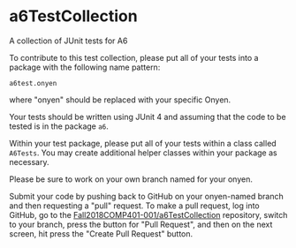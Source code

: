 # a6TestCollection
A collection of JUnit tests for A6

To contribute to this test collection, please put all of your tests into a package with the following name pattern:
```
a6test.onyen
```

where "onyen" should be replaced with your specific Onyen. 

Your tests should be written using JUnit 4 and assuming that the code to be tested is in the package ```a6```.

Within your test package, please put all of your tests within a class called ```A6Tests```. You may create additional helper classes within your package as necessary.

Please be sure to work on your own branch named for your onyen.

Submit your code by pushing back to GitHub on your onyen-named branch and then requesting a "pull" request. To make a pull request, log into GitHub, go to the [Fall2018COMP401-001/a6TestCollection](https://github.com/Fall2018COMP401-001/a6TestCollection) repository, switch to your branch, press the button for "Pull Request", and then on the next screen, hit press the "Create Pull Request" button.



